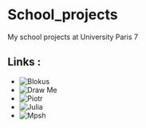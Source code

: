 # School_projects
My school projects at University Paris 7

## Links : 
 * ![Blokus <JAVA>](https://github.com/elusyo/School_projects/tree/master/Blokus)
 * ![Draw Me <JAVA>](https://github.com/elusyo/School_projects/tree/master/Draw-me)
 * ![Piotr <OCaml>]()
 * ![Julia <JAVA>]()
 * ![Mpsh <C>]()
